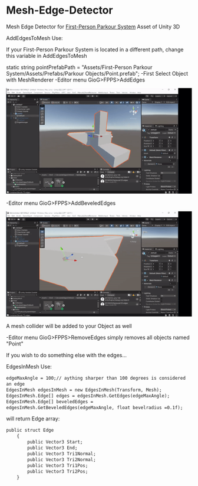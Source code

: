 # Mesh-Edge-Detector
Mesh Edge Detector for [First-Person Parkour System](https://assetstore.unity.com/packages/templates/packs/first-person-parkour-system-v2-0-for-playmaker-168546) Asset of Unity 3D

AddEdgesToMesh Use:

If your First-Person Parkour System is located in a different path, change this variable in AddEdgesToMesh

static string pointPrefabPath = "Assets/First-Person Parkour System/Assets/Prefabs/Parkour Objects/Point.prefab";
-First Select Object with MeshRenderer
-Editor menu GioG>FPPS>AddEdges   	

![](https://raw.githubusercontent.com/betsukelig/Mesh-Edge-Detector/main/edgeDetectDemo1.gif)

-Editor menu GioG>FPPS>AddBeveledEdges  

![](https://raw.githubusercontent.com/betsukelig/Mesh-Edge-Detector/main/edgeDetectDemo2.gif)

A mesh collider will be added to your Object as well 

-Editor menu GioG>FPPS>RemoveEdges simply removes all objects named "Point" 

If you wish to do something else with the edges...

EdgesInMesh Use:

	edgeMaxAngle = 100;// aything sharper than 100 degrees is considered an edge
	EdgesInMesh edgesInMesh = new EdgesInMesh(Transform, Mesh);
	EdgesInMesh.Edge[] edges = edgesInMesh.GetEdges(edgeMaxAngle);
	EdgesInMesh.Edge[] beveledEdges = edgesInMesh.GetBeveledEdges(edgeMaxAngle, float bevelradius =0.1f);
        
will return Edge array:

 	public struct Edge
    	{
        	public Vector3 Start;
        	public Vector3 End;
        	public Vector3 Tri1Normal;
        	public Vector3 Tri2Normal;
        	public Vector3 Tri1Pos;
        	public Vector3 Tri2Pos;
    	}
